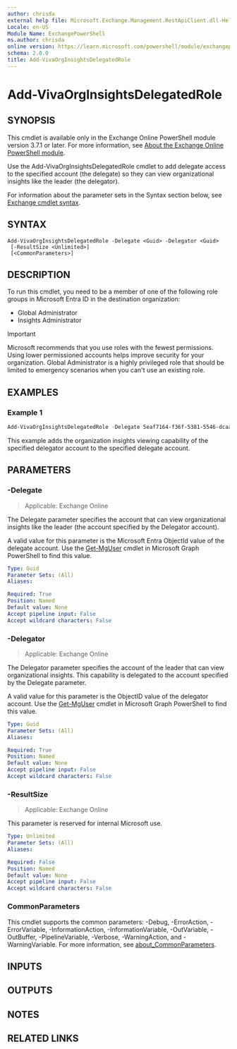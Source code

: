 ```yaml
---
author: chrisda
external help file: Microsoft.Exchange.Management.RestApiClient.dll-Help.xml
Locale: en-US
Module Name: ExchangePowerShell
ms.author: chrisda
online version: https://learn.microsoft.com/powershell/module/exchangepowershell/add-vivaorginsightsdelegatedrole
schema: 2.0.0
title: Add-VivaOrgInsightsDelegatedRole
---
```


# Add-VivaOrgInsightsDelegatedRole

## SYNOPSIS
This cmdlet is available only in the Exchange Online PowerShell module version 3.7.1 or later. For more information, see [About the Exchange Online PowerShell module](https://aka.ms/exov3-module).

Use the Add-VivaOrgInsightsDelegatedRole cmdlet to add delegate access to the specified account (the delegate) so they can view organizational insights like the leader (the delegator).

For information about the parameter sets in the Syntax section below, see [Exchange cmdlet syntax](https://learn.microsoft.com/powershell/exchange/exchange-cmdlet-syntax).

## SYNTAX

```
Add-VivaOrgInsightsDelegatedRole -Delegate <Guid> -Delegator <Guid>
 [-ResultSize <Unlimited>]
 [<CommonParameters>]
```

## DESCRIPTION
To run this cmdlet, you need to be a member of one of the following role groups in Microsoft Entra ID in the destination organization:

- Global Administrator
- Insights Administrator

> [!IMPORTANT]
> Microsoft recommends that you use roles with the fewest permissions. Using lower permissioned accounts helps improve security for your organization. Global Administrator is a highly privileged role that should be limited to emergency scenarios when you can't use an existing role.

## EXAMPLES

### Example 1
```powershell
Add-VivaOrgInsightsDelegatedRole -Delegate 5eaf7164-f36f-5381-5546-dcaa1792f077 -Delegator 043f6d38-378b-7dcd-7cd8-c1a901881fa9
```

This example adds the organization insights viewing capability of the specified delegator account to the specified delegate account.

## PARAMETERS

### -Delegate

> Applicable: Exchange Online

The Delegate parameter specifies the account that can view organizational insights like the leader (the account specified by the Delegator account).

A valid value for this parameter is the Microsoft Entra ObjectId value of the delegate account. Use the [Get-MgUser](https://learn.microsoft.com/powershell/module/microsoft.graph.users/get-mguser) cmdlet in Microsoft Graph PowerShell to find this value.

```yaml
Type: Guid
Parameter Sets: (All)
Aliases:

Required: True
Position: Named
Default value: None
Accept pipeline input: False
Accept wildcard characters: False
```

### -Delegator

> Applicable: Exchange Online

The Delegator parameter specifies the account of the leader that can view organizational insights. This capability is delegated to the account specified by the Delegate parameter.

A valid value for this parameter is the ObjectID value of the delegator account. Use the [Get-MgUser](https://learn.microsoft.com/powershell/module/microsoft.graph.users/get-mguser) cmdlet in Microsoft Graph PowerShell to find this value.

```yaml
Type: Guid
Parameter Sets: (All)
Aliases:

Required: True
Position: Named
Default value: None
Accept pipeline input: False
Accept wildcard characters: False
```

### -ResultSize

> Applicable: Exchange Online

This parameter is reserved for internal Microsoft use.

```yaml
Type: Unlimited
Parameter Sets: (All)
Aliases:

Required: False
Position: Named
Default value: None
Accept pipeline input: False
Accept wildcard characters: False
```

### CommonParameters
This cmdlet supports the common parameters: -Debug, -ErrorAction, -ErrorVariable, -InformationAction, -InformationVariable, -OutVariable, -OutBuffer, -PipelineVariable, -Verbose, -WarningAction, and -WarningVariable. For more information, see [about_CommonParameters](https://go.microsoft.com/fwlink/p/?LinkID=113216).

## INPUTS

## OUTPUTS

## NOTES

## RELATED LINKS
